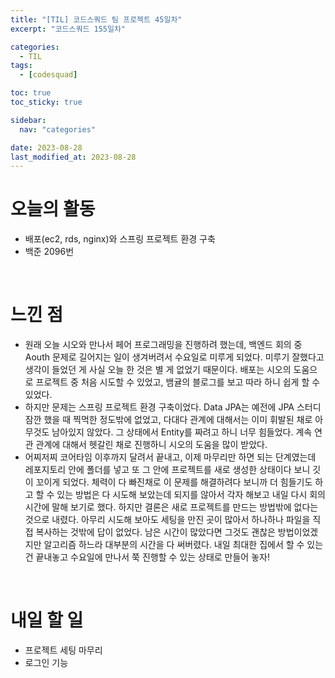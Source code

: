 ```yaml
---
title: "[TIL] 코드스쿼드 팀 프로젝트 45일차"
excerpt: "코드스쿼드 155일차"

categories:
  - TIL
tags:
  - [codesquad]

toc: true
toc_sticky: true

sidebar:
  nav: "categories"

date: 2023-08-28
last_modified_at: 2023-08-28
---
```


# 오늘의 활동

- 배포(ec2, rds, nginx)와 스프링 프로젝트 환경 구축
- 백준 2096번

<br>

# 느낀 점

- 원래 오늘 시오와 만나서 페어 프로그래밍을 진행하려 했는데, 백엔드 회의 중 Aouth 문제로 길어지는 일이 생겨버려서 수요일로 미루게 되었다. 미루기 잘했다고 생각이 들었던 게 사실 오늘 한 것은 별 게 없었기 때문이다. 배포는 시오의 도움으로 프로젝트 중 처음 시도할 수 있었고, 뱀귤의 블로그를 보고 따라 하니 쉽게 할 수 있었다.
- 하지만 문제는 스프링 프로젝트 환경 구축이었다. Data JPA는 예전에 JPA 스터디 잠깐 했을 때 찍먹한 정도밖에 없었고, 다대다 관계에 대해서는 이미 휘발된 채로 아무것도 남아있지 않았다. 그 상태에서 Entity를 짜려고 하니 너무 힘들었다. 계속 연관 관계에 대해서 헷갈린 채로 진행하니 시오의 도움을 많이 받았다.
- 어찌저찌 코어타임 이후까지 달려서 끝내고, 이제 마무리만 하면 되는 단계였는데 레포지토리 안에 폴더를 넣고 또 그 안에 프로젝트를 새로 생성한 상태이다 보니 깃이 꼬이게 되었다. 체력이 다 빠진채로 이 문제를 해결하려다 보니까 더 힘들기도 하고 할 수 있는 방법은 다 시도해 보았는데 되지를 않아서 각자 해보고 내일 다시 회의 시간에 말해 보기로 했다. 하지만 결론은 새로 프로젝트를 만드는 방법밖에 없다는 것으로 내렸다. 아무리 시도해 보아도 세팅을 만진 곳이 많아서 하나하나 파일을 직접 복사하는 것밖에 답이 없었다. 남은 시간이 많았다면 그것도 괜찮은 방법이었겠지만 알고리즘 하느라 대부분의 시간을 다 써버렸다. 내일 최대한 집에서 할 수 있는 건 끝내놓고 수요일에 만나서 쭉 진행할 수 있는 상태로 만들어 놓자!

<br>

# 내일 할 일

- 프로젝트 세팅 마무리
- 로그인 기능
